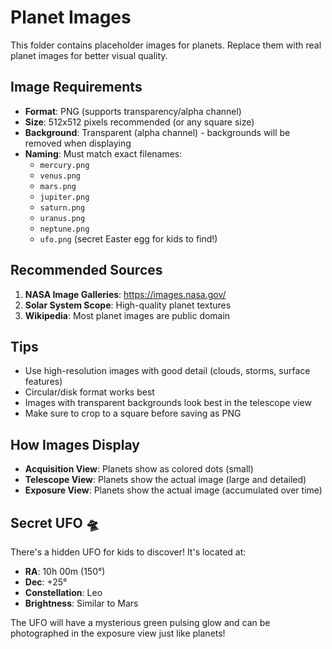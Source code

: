 # Planet Images

This folder contains placeholder images for planets. Replace them with real planet images for better visual quality.

## Image Requirements

- **Format**: PNG (supports transparency/alpha channel)
- **Size**: 512x512 pixels recommended (or any square size)
- **Background**: Transparent (alpha channel) - backgrounds will be removed when displaying
- **Naming**: Must match exact filenames:
  - `mercury.png`
  - `venus.png`
  - `mars.png`
  - `jupiter.png`
  - `saturn.png`
  - `uranus.png`
  - `neptune.png`
  - `ufo.png` (secret Easter egg for kids to find!)

## Recommended Sources

1. **NASA Image Galleries**: https://images.nasa.gov/
2. **Solar System Scope**: High-quality planet textures
3. **Wikipedia**: Most planet images are public domain

## Tips

- Use high-resolution images with good detail (clouds, storms, surface features)
- Circular/disk format works best
- Images with transparent backgrounds look best in the telescope view
- Make sure to crop to a square before saving as PNG

## How Images Display

- **Acquisition View**: Planets show as colored dots (small)
- **Telescope View**: Planets show the actual image (large and detailed)
- **Exposure View**: Planets show the actual image (accumulated over time)

## Secret UFO 🛸

There's a hidden UFO for kids to discover! It's located at:
- **RA**: 10h 00m (150°)
- **Dec**: +25°
- **Constellation**: Leo
- **Brightness**: Similar to Mars

The UFO will have a mysterious green pulsing glow and can be photographed in the exposure view just like planets!


